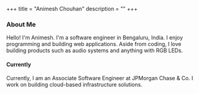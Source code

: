 +++
title = "Animesh Chouhan"
description = ""
+++

### About Me

Hello! I'm Animesh. I'm a software engineer in Bengaluru, India. I enjoy programming and building web applications.
Aside from coding, I love building products such as audio systems and anything with RGB LEDs.

#### Currently

Currently, I am an Associate Software Engineer at JPMorgan Chase & Co. I work on building cloud-based infrastructure solutions.
